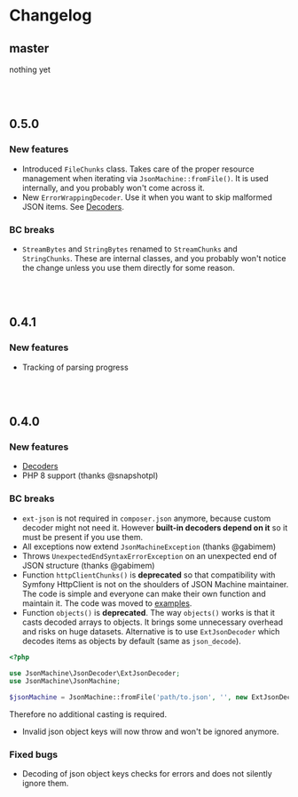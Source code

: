 # Changelog

## master
nothing yet

<br>
<br>

## 0.5.0

### New features
- Introduced `FileChunks` class. Takes care of the proper resource management when iterating via `JsonMachine::fromFile()`.
It is used internally, and you probably won't come across it.
- New `ErrorWrappingDecoder`. Use it when you want to skip malformed JSON items. See [Decoders](README.md#decoders).

### BC breaks
- `StreamBytes` and `StringBytes` renamed to `StreamChunks` and `StringChunks`.
These are internal classes, and you probably won't notice the change
unless you use them directly for some reason.

<br>
<br>

## 0.4.1
### New features
- Tracking of parsing progress

<br>
<br>

## 0.4.0
### New features
- [Decoders](README.md#decoders)
- PHP 8 support (thanks @snapshotpl)
### BC breaks
- `ext-json` is not required in `composer.json` anymore, because custom decoder might not need it.
However **built-in decoders depend on it** so it must be present if you use them.
- All exceptions now extend `JsonMachineException` (thanks @gabimem)
- Throws `UnexpectedEndSyntaxErrorException` on an unexpected end of JSON structure (thanks @gabimem)
- Function `httpClientChunks()` is **deprecated** so that compatibility with Symfony HttpClient
is not on the shoulders of JSON Machine maintainer. The code is simple and everyone can make their own
function and maintain it. The code was moved to [examples](src/examples/symfonyHttpClient.php).
- Function `objects()` is **deprecated**. The way `objects()` works is that it casts decoded arrays
to objects. It brings some unnecessary overhead and risks on huge datasets.
Alternative is to use `ExtJsonDecoder` which decodes items as objects by default (same as `json_decode`).
```php
<?php

use JsonMachine\JsonDecoder\ExtJsonDecoder;
use JsonMachine\JsonMachine;

$jsonMachine = JsonMachine::fromFile('path/to.json', '', new ExtJsonDecoder);
```
Therefore no additional casting is required.
- Invalid json object keys will now throw and won't be ignored anymore.
### Fixed bugs
- Decoding of json object keys checks for errors and does not silently ignore them.
